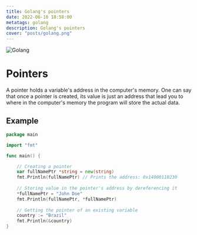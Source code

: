 ```yaml
---
title: Golang's pointers
date: 2022-06-10 18:58:00
metatags: golang
description: Golang's pointers
cover: "posts/golang.png"
---
```


![Golang](/posts/golang.png)

# Pointers

A pointer holds a variable's address in the computer's memory. One can say that once a pointer is created, its value is just an address that lead you to where in the computer's memory the program will store the actual data.

## Example

```go
package main

import "fmt"

func main() {

	// Creating a pointer
	var fullNamePtr *string = new(string)
	fmt.Println(fullNamePtr) // Prints the address: 0x14000110230
	
	// Storing value in the pointer's address by dereferencing it
	*fullNamePtr = "John Doe"
	fmt.Println(fullNamePtr, *fullNamePtr)
	
	// Getting the pointer of an existing variable
	country := "Brazil"
	fmt.Println(&country)
}
```
